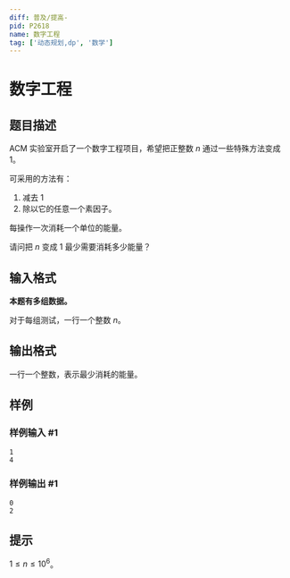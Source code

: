```yaml
---
diff: 普及/提高-
pid: P2618
name: 数字工程
tag: ['动态规划,dp', '数学']
---
```

# 数字工程
## 题目描述

ACM 实验室开启了一个数字工程项目，希望把正整数 $n$ 通过一些特殊方法变成 $1$。

可采用的方法有：

1. 减去 $1$
2. 除以它的任意一个素因子。 

每操作一次消耗一个单位的能量。

请问把 $n$ 变成 $1$ 最少需要消耗多少能量？

## 输入格式

**本题有多组数据。**

对于每组测试，一行一个整数 $n$。
## 输出格式

一行一个整数，表示最少消耗的能量。
## 样例

### 样例输入 #1
```
1
4
```
### 样例输出 #1
```
0
2
```
## 提示

$1 \le n \le 10^6$。
